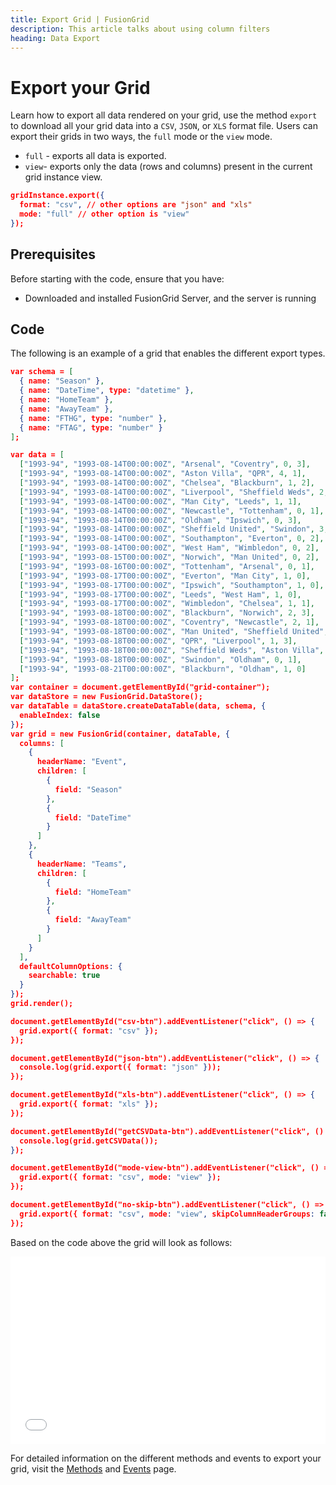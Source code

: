 ```yaml
---
title: Export Grid | FusionGrid
description: This article talks about using column filters
heading: Data Export
---
```

# Export your Grid
Learn how to export all data rendered on your grid, use the method `export` to download all your grid data into a `CSV`, `JSON`, or `XLS` format file. 
Users can export their grids in two ways, the `full` mode or the `view` mode. 

* `full` - exports all data is exported.
* `view`- exports only the data (rows and columns) present in the current grid instance view. 

```json
gridInstance.export({
  format: "csv", // other options are "json" and "xls"
  mode: "full" // other option is "view"
});
```
## Prerequisites
Before starting with the code, ensure that you have:

- Downloaded and installed FusionGrid Server, and the server is running

## Code
The following is an example of a grid that enables the different export types.
```json
var schema = [
  { name: "Season" },
  { name: "DateTime", type: "datetime" },
  { name: "HomeTeam" },
  { name: "AwayTeam" },
  { name: "FTHG", type: "number" },
  { name: "FTAG", type: "number" }
];

var data = [
  ["1993-94", "1993-08-14T00:00:00Z", "Arsenal", "Coventry", 0, 3],
  ["1993-94", "1993-08-14T00:00:00Z", "Aston Villa", "QPR", 4, 1],
  ["1993-94", "1993-08-14T00:00:00Z", "Chelsea", "Blackburn", 1, 2],
  ["1993-94", "1993-08-14T00:00:00Z", "Liverpool", "Sheffield Weds", 2, 0],
  ["1993-94", "1993-08-14T00:00:00Z", "Man City", "Leeds", 1, 1],
  ["1993-94", "1993-08-14T00:00:00Z", "Newcastle", "Tottenham", 0, 1],
  ["1993-94", "1993-08-14T00:00:00Z", "Oldham", "Ipswich", 0, 3],
  ["1993-94", "1993-08-14T00:00:00Z", "Sheffield United", "Swindon", 3, 1],
  ["1993-94", "1993-08-14T00:00:00Z", "Southampton", "Everton", 0, 2],
  ["1993-94", "1993-08-14T00:00:00Z", "West Ham", "Wimbledon", 0, 2],
  ["1993-94", "1993-08-15T00:00:00Z", "Norwich", "Man United", 0, 2],
  ["1993-94", "1993-08-16T00:00:00Z", "Tottenham", "Arsenal", 0, 1],
  ["1993-94", "1993-08-17T00:00:00Z", "Everton", "Man City", 1, 0],
  ["1993-94", "1993-08-17T00:00:00Z", "Ipswich", "Southampton", 1, 0],
  ["1993-94", "1993-08-17T00:00:00Z", "Leeds", "West Ham", 1, 0],
  ["1993-94", "1993-08-17T00:00:00Z", "Wimbledon", "Chelsea", 1, 1],
  ["1993-94", "1993-08-18T00:00:00Z", "Blackburn", "Norwich", 2, 3],
  ["1993-94", "1993-08-18T00:00:00Z", "Coventry", "Newcastle", 2, 1],
  ["1993-94", "1993-08-18T00:00:00Z", "Man United", "Sheffield United", 3, 0],
  ["1993-94", "1993-08-18T00:00:00Z", "QPR", "Liverpool", 1, 3],
  ["1993-94", "1993-08-18T00:00:00Z", "Sheffield Weds", "Aston Villa", 0, 0],
  ["1993-94", "1993-08-18T00:00:00Z", "Swindon", "Oldham", 0, 1],
  ["1993-94", "1993-08-21T00:00:00Z", "Blackburn", "Oldham", 1, 0]
];
var container = document.getElementById("grid-container");
var dataStore = new FusionGrid.DataStore();
var dataTable = dataStore.createDataTable(data, schema, {
  enableIndex: false
});
var grid = new FusionGrid(container, dataTable, {
  columns: [
    {
      headerName: "Event",
      children: [
        {
          field: "Season"
        },
        {
          field: "DateTime"
        }
      ]
    },
    {
      headerName: "Teams",
      children: [
        {
          field: "HomeTeam"
        },
        {
          field: "AwayTeam"
        }
      ]
    }
  ],
  defaultColumnOptions: {
    searchable: true
  }
});
grid.render();

document.getElementById("csv-btn").addEventListener("click", () => {
  grid.export({ format: "csv" });
});

document.getElementById("json-btn").addEventListener("click", () => {
  console.log(grid.export({ format: "json" }));
});

document.getElementById("xls-btn").addEventListener("click", () => {
  grid.export({ format: "xls" });
});

document.getElementById("getCSVData-btn").addEventListener("click", () => {
  console.log(grid.getCSVData());
});

document.getElementById("mode-view-btn").addEventListener("click", () => {
  grid.export({ format: "csv", mode: "view" });
});

document.getElementById("no-skip-btn").addEventListener("click", () => {
  grid.export({ format: "csv", mode: "view", skipColumnHeaderGroups: false });
});
```

Based on the code above the grid will look as follows:
<iframe width="100%" height="300" src="//jsfiddle.net/fusioncharts/yes496qj/1/embedded/result/" allowfullscreen="allowfullscreen" allowpaymentrequest frameborder="0"></iframe>

For detailed information on the different methods and events to export your grid, visit the [Methods](/fusiongrid/API_References/fusiongrid-methods) and [Events](/fusiongrid/API_References/FusionGrid_Events) page.
